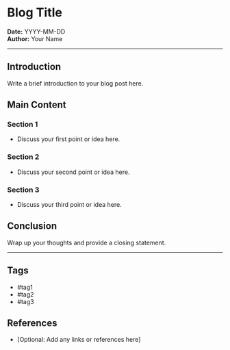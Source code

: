 # Blog Title

**Date:** YYYY-MM-DD  
**Author:** Your Name

---

## Introduction

Write a brief introduction to your blog post here.

## Main Content

### Section 1
- Discuss your first point or idea here.

### Section 2
- Discuss your second point or idea here.

### Section 3
- Discuss your third point or idea here.

## Conclusion

Wrap up your thoughts and provide a closing statement.

---

## Tags
- #tag1
- #tag2
- #tag3

## References
- [Optional: Add any links or references here]
